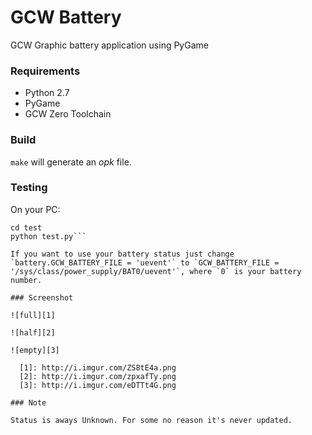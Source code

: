 # GCW Battery

GCW Graphic battery application using PyGame

### Requirements

- Python 2.7
- PyGame
- GCW Zero Toolchain

### Build

`make` will generate an *opk* file.

### Testing

On your PC:

```export PYTHONPATH=$PYTHONPATH:~/yourpath/gcw_battery
cd test
python test.py```

If you want to use your battery status just change `battery.GCW_BATTERY_FILE = 'uevent'` to `GCW_BATTERY_FILE = '/sys/class/power_supply/BAT0/uevent'`, where `0` is your battery number.

### Screenshot

![full][1]

![half][2]

![empty][3]

  [1]: http://i.imgur.com/ZS8tE4a.png
  [2]: http://i.imgur.com/zpxafTy.png
  [3]: http://i.imgur.com/eDTTt4G.png

### Note

Status is aways Unknown. For some no reason it's never updated.
